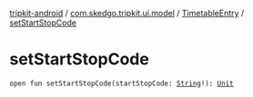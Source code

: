 [tripkit-android](../../index.md) / [com.skedgo.tripkit.ui.model](../index.md) / [TimetableEntry](index.md) / [setStartStopCode](./set-start-stop-code.md)

# setStartStopCode

`open fun setStartStopCode(startStopCode: `[`String`](https://kotlinlang.org/api/latest/jvm/stdlib/kotlin/-string/index.html)`!): `[`Unit`](https://kotlinlang.org/api/latest/jvm/stdlib/kotlin/-unit/index.html)